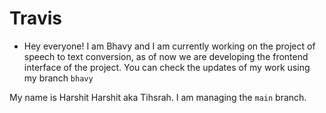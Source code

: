 # Travis
- Hey everyone! I am Bhavy and I am currently working on the project of speech to text conversion, as of now we are developing the frontend interface of the project. You can check the updates of my work using my branch `bhavy`




My name is Harshit Harshit aka Tihsrah. I am managing the `main` branch. 
